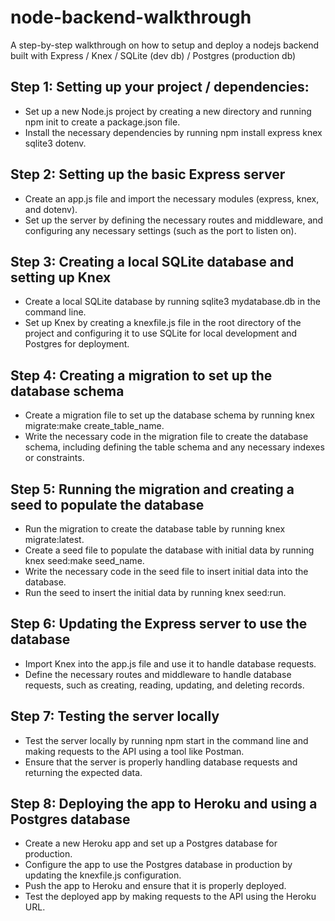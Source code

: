 # node-backend-walkthrough

A step-by-step walkthrough on how to setup and deploy a nodejs backend built with Express / Knex / SQLite (dev db) / Postgres (production db)


## Step 1: Setting up your project / dependencies:

- Set up a new Node.js project by creating a new directory and running npm init to create a package.json file.
- Install the necessary dependencies by running npm install express knex sqlite3 dotenv.

## Step 2: Setting up the basic Express server

- Create an app.js file and import the necessary modules (express, knex, and dotenv).
- Set up the server by defining the necessary routes and middleware, and configuring any necessary settings (such as the port to listen on).

## Step 3: Creating a local SQLite database and setting up Knex

- Create a local SQLite database by running sqlite3 mydatabase.db in the command line.
- Set up Knex by creating a knexfile.js file in the root directory of the project and configuring it to use SQLite for local development and Postgres for deployment.

## Step 4: Creating a migration to set up the database schema

- Create a migration file to set up the database schema by running knex migrate:make create_table_name.
- Write the necessary code in the migration file to create the database schema, including defining the table schema and any necessary indexes or constraints.

## Step 5: Running the migration and creating a seed to populate the database

- Run the migration to create the database table by running knex migrate:latest.
- Create a seed file to populate the database with initial data by running knex seed:make seed_name.
- Write the necessary code in the seed file to insert initial data into the database.
- Run the seed to insert the initial data by running knex seed:run.

## Step 6: Updating the Express server to use the database

- Import Knex into the app.js file and use it to handle database requests.
- Define the necessary routes and middleware to handle database requests, such as creating, reading, updating, and deleting records.

## Step 7: Testing the server locally

- Test the server locally by running npm start in the command line and making requests to the API using a tool like Postman.
- Ensure that the server is properly handling database requests and returning the expected data.

## Step 8: Deploying the app to Heroku and using a Postgres database

- Create a new Heroku app and set up a Postgres database for production.
- Configure the app to use the Postgres database in production by updating the knexfile.js configuration.
- Push the app to Heroku and ensure that it is properly deployed.
- Test the deployed app by making requests to the API using the Heroku URL.
